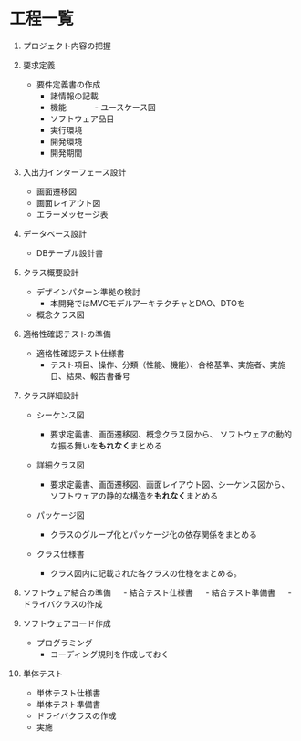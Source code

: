 # 工程一覧

1. プロジェクト内容の把握

2. 要求定義
    - 要件定義書の作成
      - 諸情報の記載
      - 機能
   　　　  - ユースケース図
      - ソフトウェア品目 
      - 実行環境
      - 開発環境
      - 開発期間 
   

3. 入出力インターフェース設計
     - 画面遷移図 
     - 画面レイアウト図
     - エラーメッセージ表 


4. データベース設計
     - DBテーブル設計書

       
5. クラス概要設計
     - デザインパターン準拠の検討　　
       - 本開発ではMVCモデルアーキテクチャとDAO、DTOを
     - 概念クラス図


6. 適格性確認テストの準備
     - 適格性確認テスト仕様書
       - テスト項目、操作、分類（性能、機能）、合格基準、実施者、実施日、結果、報告書番号　

 
7. クラス詳細設計
     - シーケンス図
          - 要求定義書、画面遷移図、概念クラス図から、
            ソフトウェアの動的な振る舞いを**もれなく**まとめる
       
     - 詳細クラス図
          - 要求定義書、画面遷移図、画面レイアウト図、シーケンス図から、ソフトウェアの静的な構造を**もれなく**まとめる
       
     - パッケージ図
          - クラスのグループ化とパッケージ化の依存関係をまとめる
    
     - クラス仕様書
          - クラス図内に記載された各クラスの仕様をまとめる。


8. ソフトウェア結合の準備
　  - 結合テスト仕様書
　  - 結合テスト準備書
　  - ドライバクラスの作成


9. ソフトウェアコード作成
     - プログラミング
          - コーディング規則を作成しておく

10. 単体テスト
     - 単体テスト仕様書
     - 単体テスト準備書
     - ドライバクラスの作成
     - 実施
    
